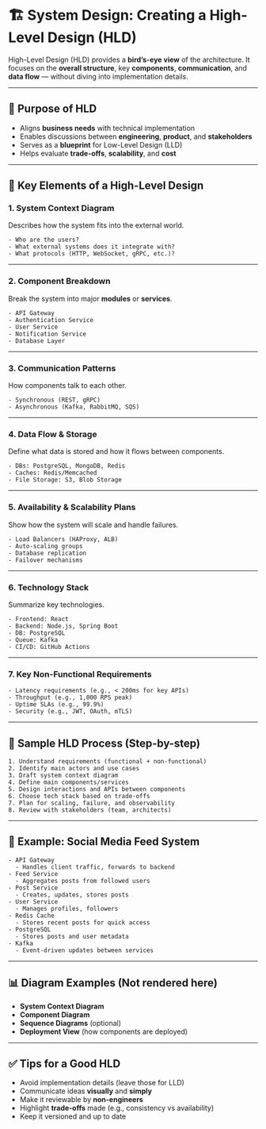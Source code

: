 # 🏗️ System Design: Creating a High-Level Design (HLD)

High-Level Design (HLD) provides a **bird’s-eye view** of the architecture. It focuses on the **overall structure**, key **components**, **communication**, and **data flow** — without diving into implementation details.

---

## 🎯 Purpose of HLD

- Aligns **business needs** with technical implementation
- Enables discussions between **engineering**, **product**, and **stakeholders**
- Serves as a **blueprint** for Low-Level Design (LLD)
- Helps evaluate **trade-offs**, **scalability**, and **cost**

---

## 🧩 Key Elements of a High-Level Design

### 1. System Context Diagram

Describes how the system fits into the external world.

```
- Who are the users?
- What external systems does it integrate with?
- What protocols (HTTP, WebSocket, gRPC, etc.)?
```

---

### 2. Component Breakdown

Break the system into major **modules** or **services**.

```
- API Gateway
- Authentication Service
- User Service
- Notification Service
- Database Layer
```

---

### 3. Communication Patterns

How components talk to each other.

```
- Synchronous (REST, gRPC)
- Asynchronous (Kafka, RabbitMQ, SQS)
```

---

### 4. Data Flow & Storage

Define what data is stored and how it flows between components.

```
- DBs: PostgreSQL, MongoDB, Redis
- Caches: Redis/Memcached
- File Storage: S3, Blob Storage
```

---

### 5. Availability & Scalability Plans

Show how the system will scale and handle failures.

```
- Load Balancers (HAProxy, ALB)
- Auto-scaling groups
- Database replication
- Failover mechanisms
```

---

### 6. Technology Stack

Summarize key technologies.

```
- Frontend: React
- Backend: Node.js, Spring Boot
- DB: PostgreSQL
- Queue: Kafka
- CI/CD: GitHub Actions
```

---

### 7. Key Non-Functional Requirements

```
- Latency requirements (e.g., < 200ms for key APIs)
- Throughput (e.g., 1,000 RPS peak)
- Uptime SLAs (e.g., 99.9%)
- Security (e.g., JWT, OAuth, mTLS)
```

---

## 📐 Sample HLD Process (Step-by-step)

```
1. Understand requirements (functional + non-functional)
2. Identify main actors and use cases
3. Draft system context diagram
4. Define main components/services
5. Design interactions and APIs between components
6. Choose tech stack based on trade-offs
7. Plan for scaling, failure, and observability
8. Review with stakeholders (team, architects)
```

---

## 📝 Example: Social Media Feed System

```
- API Gateway
  - Handles client traffic, forwards to backend
- Feed Service
  - Aggregates posts from followed users
- Post Service
  - Creates, updates, stores posts
- User Service
  - Manages profiles, followers
- Redis Cache
  - Stores recent posts for quick access
- PostgreSQL
  - Stores posts and user metadata
- Kafka
  - Event-driven updates between services
```

---

## 📊 Diagram Examples (Not rendered here)

- **System Context Diagram**
- **Component Diagram**
- **Sequence Diagrams** (optional)
- **Deployment View** (how components are deployed)

---

## ✅ Tips for a Good HLD

- Avoid implementation details (leave those for LLD)
- Communicate ideas **visually** and **simply**
- Make it reviewable by **non-engineers**
- Highlight **trade-offs** made (e.g., consistency vs availability)
- Keep it versioned and up to date
